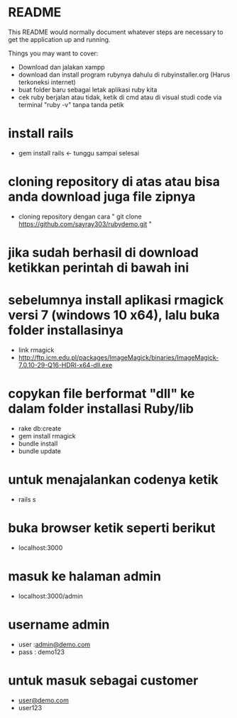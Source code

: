 # README

This README would normally document whatever steps are necessary to get the
application up and running.

Things you may want to cover:
* Download dan jalakan xampp
* download dan install program rubynya dahulu di rubyinstaller.org (Harus terkoneksi internet)
* buat folder baru sebagai letak aplikasi ruby kita
* cek ruby berjalan atau tidak, ketik di cmd atau di visual studi code via terminal "ruby -v" tanpa tanda petik

# install rails

* gem install rails  <- tunggu sampai selesai

# cloning repository di atas atau bisa anda download juga file zipnya
* cloning repository dengan cara " git clone https://github.com/sayray303/rubydemo.git "

# jika sudah berhasil di download ketikkan perintah di bawah ini
# sebelumnya install aplikasi rmagick versi 7 (windows 10 x64), lalu buka folder installasinya 
* link rmagick
* http://ftp.icm.edu.pl/packages/ImageMagick/binaries/ImageMagick-7.0.10-29-Q16-HDRI-x64-dll.exe
# copykan file berformat "dll" ke dalam folder installasi Ruby/lib

* rake db:create
* gem install rmagick
* bundle install
* bundle update

# untuk menajalankan codenya ketik
* rails s

# buka browser ketik seperti berikut
* localhost:3000

# masuk ke halaman admin
* localhost:3000/admin
# username admin
* user :admin@demo.com
* pass : demo123

# untuk masuk sebagai customer
* user@demo.com
* user123

